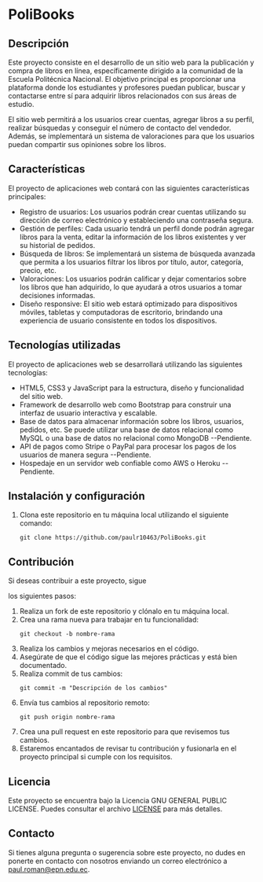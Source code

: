 # PoliBooks

## Descripción
Este proyecto consiste en el desarrollo de un sitio web para la publicación y compra de libros en línea, específicamente dirigido a la comunidad de la Escuela Politécnica Nacional. El objetivo principal es proporcionar una plataforma donde los estudiantes y profesores puedan publicar, buscar y contactarse entre sí para adquirir libros relacionados con sus áreas de estudio.

El sitio web permitirá a los usuarios crear cuentas, agregar libros a su perfil, realizar búsquedas y conseguir el número de contacto del vendedor. Además, se implementará un sistema de valoraciones para que los usuarios puedan compartir sus opiniones sobre los libros.

## Características
El proyecto de aplicaciones web contará con las siguientes características principales:

- Registro de usuarios: Los usuarios podrán crear cuentas utilizando su dirección de correo electrónico y estableciendo una contraseña segura.
- Gestión de perfiles: Cada usuario tendrá un perfil donde podrán agregar libros para la venta, editar la información de los libros existentes y ver su historial de pedidos.
- Búsqueda de libros: Se implementará un sistema de búsqueda avanzada que permita a los usuarios filtrar los libros por título, autor, categoría, precio, etc.
- Valoraciones: Los usuarios podrán calificar y dejar comentarios sobre los libros que han adquirido, lo que ayudará a otros usuarios a tomar decisiones informadas.
- Diseño responsive: El sitio web estará optimizado para dispositivos móviles, tabletas y computadoras de escritorio, brindando una experiencia de usuario consistente en todos los dispositivos.

## Tecnologías utilizadas
El proyecto de aplicaciones web se desarrollará utilizando las siguientes tecnologías:

- HTML5, CSS3 y JavaScript para la estructura, diseño y funcionalidad del sitio web.
- Framework de desarrollo web como Bootstrap para construir una interfaz de usuario interactiva y escalable.
- Base de datos para almacenar información sobre los libros, usuarios, pedidos, etc. Se puede utilizar una base de datos relacional como MySQL o una base de datos no relacional como MongoDB --Pendiente.
- API de pagos como Stripe o PayPal para procesar los pagos de los usuarios de manera segura --Pendiente.
- Hospedaje en un servidor web confiable como AWS o Heroku --Pendiente.

## Instalación y configuración
1. Clona este repositorio en tu máquina local utilizando el siguiente comando:

   ```
   git clone https://github.com/paulr10463/PoliBooks.git
   ```




## Contribución
Si deseas contribuir a este proyecto, sigue

los siguientes pasos:

1. Realiza un fork de este repositorio y clónalo en tu máquina local.
2. Crea una rama nueva para trabajar en tu funcionalidad:
   ```
   git checkout -b nombre-rama
   ```
3. Realiza los cambios y mejoras necesarios en el código.
4. Asegúrate de que el código sigue las mejores prácticas y está bien documentado.
5. Realiza commit de tus cambios:
   ```
   git commit -m "Descripción de los cambios"
   ```
6. Envía tus cambios al repositorio remoto:
   ```
   git push origin nombre-rama
   ```
7. Crea una pull request en este repositorio para que revisemos tus cambios.
8. Estaremos encantados de revisar tu contribución y fusionarla en el proyecto principal si cumple con los requisitos.

## Licencia
Este proyecto se encuentra bajo la Licencia GNU GENERAL PUBLIC LICENSE. Puedes consultar el archivo [LICENSE](./LICENSE) para más detalles.

## Contacto
Si tienes alguna pregunta o sugerencia sobre este proyecto, no dudes en ponerte en contacto con nosotros enviando un correo electrónico a [paul.roman@epn.edu.ec](mailto:paul.roman@epn.edu.ec).
